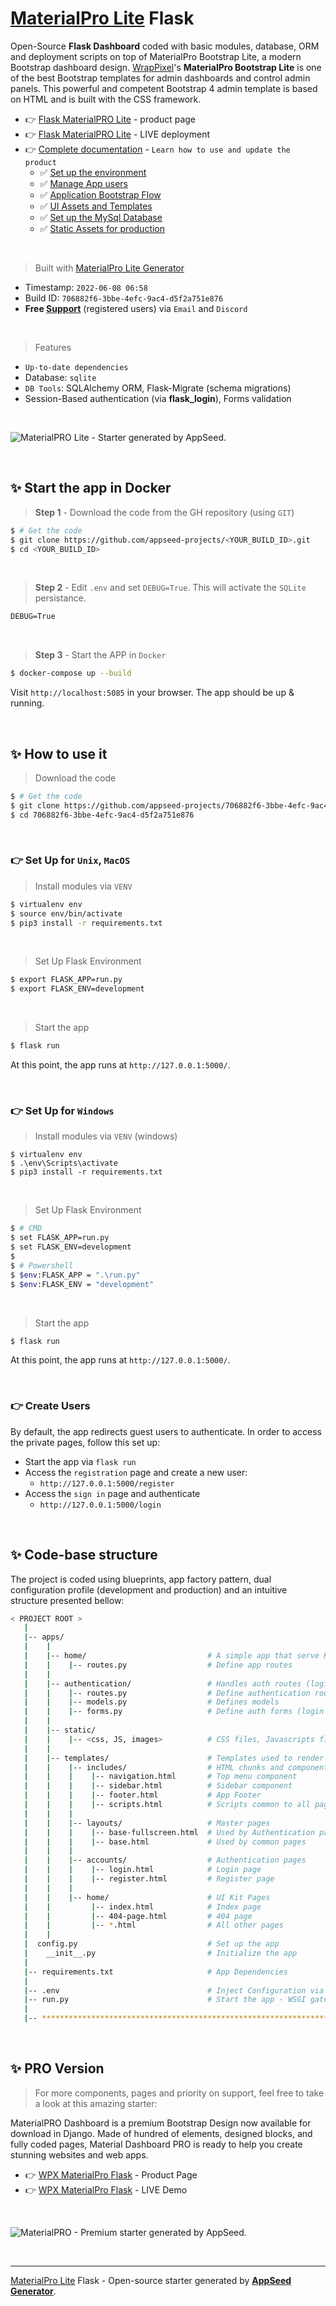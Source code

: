# [MaterialPro Lite](https://appseed.us/generator/material-wpx/) Flask

Open-Source **Flask Dashboard** coded with basic modules, database, ORM and deployment scripts on top of MaterialPro Bootstrap Lite, a modern Bootstrap dashboard design. [WrapPixel](https://appseed.us/agency/wrappixel)'s **MaterialPro Bootstrap Lite** is one of the best Bootstrap templates for admin dashboards and control admin panels. This powerful and competent Bootstrap 4 admin template is based on HTML and is built with the CSS framework. 

- 👉 [Flask MaterialPRO Lite](https://appseed.us/product/material-wpx/flask/) - product page
- 👉 [Flask MaterialPRO Lite](https://flask-materialpro-lite.appseed-srv1.com) - LIVE deployment
- 👉 [Complete documentation](https://docs.appseed.us/boilerplate-code/flask-dashboard) - `Learn how to use and update the product`
  - ✅ [Set up the environment](https://docs.appseed.us/boilerplate-code/flask-dashboard#environment)
  - ✅ [Manage App users](https://docs.appseed.us/boilerplate-code/flask-dashboard#manage-app-users)
  - ✅ [Application Bootstrap Flow](https://docs.appseed.us/boilerplate-code/flask-dashboard#application-bootstrap-flow)
  - ✅ [UI Assets and Templates](https://docs.appseed.us/boilerplate-code/flask-dashboard#ui-assets-and-templates)
  - ✅ [Set up the MySql Database](https://docs.appseed.us/boilerplate-code/flask-dashboard#set-up-the-mysql-database)
  - ✅ [Static Assets for production](https://docs.appseed.us/boilerplate-code/flask-dashboard#static-assets-for-production)  
  
<br />

> Built with [MaterialPro Lite Generator](https://appseed.us/generator/material-wpx/)

- Timestamp: `2022-06-08 06:58`
- Build ID: `706882f6-3bbe-4efc-9ac4-d5f2a751e876`
- **Free [Support](https://appseed.us/support/)** (registered users) via `Email` and `Discord`

<br />

> Features

- `Up-to-date dependencies`
- Database: `sqlite`
- `DB Tools`: SQLAlchemy ORM, Flask-Migrate (schema migrations)
- Session-Based authentication (via **flask_login**), Forms validation

<br />

![MaterialPRO Lite - Starter generated by AppSeed.](https://user-images.githubusercontent.com/51070104/172007029-0e7c6df5-95d1-4b88-8831-5d35c5c37005.png)

<br />


## ✨ Start the app in Docker

> **Step 1** - Download the code from the GH repository (using `GIT`) 

```bash
$ # Get the code
$ git clone https://github.com/appseed-projects/<YOUR_BUILD_ID>.git
$ cd <YOUR_BUILD_ID>
```

<br />

> **Step 2** - Edit `.env` and set `DEBUG=True`. This will activate the `SQLite` persistance. 

```txt
DEBUG=True
```

<br />

> **Step 3** - Start the APP in `Docker`

```bash
$ docker-compose up --build 
```

Visit `http://localhost:5085` in your browser. The app should be up & running.

<br />




## ✨ How to use it

> Download the code 

```bash
$ # Get the code
$ git clone https://github.com/appseed-projects/706882f6-3bbe-4efc-9ac4-d5f2a751e876.git
$ cd 706882f6-3bbe-4efc-9ac4-d5f2a751e876
```

<br />

### 👉 Set Up for `Unix`, `MacOS` 

> Install modules via `VENV`  

```bash
$ virtualenv env
$ source env/bin/activate
$ pip3 install -r requirements.txt
```

<br />

> Set Up Flask Environment

```bash
$ export FLASK_APP=run.py
$ export FLASK_ENV=development
```

<br />

> Start the app

```bash
$ flask run
```

At this point, the app runs at `http://127.0.0.1:5000/`. 

<br />

### 👉 Set Up for `Windows` 

> Install modules via `VENV` (windows) 

```
$ virtualenv env
$ .\env\Scripts\activate
$ pip3 install -r requirements.txt
```

<br />

> Set Up Flask Environment

```bash
$ # CMD 
$ set FLASK_APP=run.py
$ set FLASK_ENV=development
$
$ # Powershell
$ $env:FLASK_APP = ".\run.py"
$ $env:FLASK_ENV = "development"
```

<br />

> Start the app

```bash
$ flask run
```

At this point, the app runs at `http://127.0.0.1:5000/`. 

<br />

### 👉 Create Users

By default, the app redirects guest users to authenticate. In order to access the private pages, follow this set up: 

- Start the app via `flask run`
- Access the `registration` page and create a new user:
  - `http://127.0.0.1:5000/register`
- Access the `sign in` page and authenticate
  - `http://127.0.0.1:5000/login`

<br />

## ✨ Code-base structure

The project is coded using blueprints, app factory pattern, dual configuration profile (development and production) and an intuitive structure presented bellow:

```bash
< PROJECT ROOT >
   |
   |-- apps/
   |    |
   |    |-- home/                           # A simple app that serve HTML files
   |    |    |-- routes.py                  # Define app routes
   |    |
   |    |-- authentication/                 # Handles auth routes (login and register)
   |    |    |-- routes.py                  # Define authentication routes  
   |    |    |-- models.py                  # Defines models  
   |    |    |-- forms.py                   # Define auth forms (login and register) 
   |    |
   |    |-- static/
   |    |    |-- <css, JS, images>          # CSS files, Javascripts files
   |    |
   |    |-- templates/                      # Templates used to render pages
   |    |    |-- includes/                  # HTML chunks and components
   |    |    |    |-- navigation.html       # Top menu component
   |    |    |    |-- sidebar.html          # Sidebar component
   |    |    |    |-- footer.html           # App Footer
   |    |    |    |-- scripts.html          # Scripts common to all pages
   |    |    |
   |    |    |-- layouts/                   # Master pages
   |    |    |    |-- base-fullscreen.html  # Used by Authentication pages
   |    |    |    |-- base.html             # Used by common pages
   |    |    |
   |    |    |-- accounts/                  # Authentication pages
   |    |    |    |-- login.html            # Login page
   |    |    |    |-- register.html         # Register page
   |    |    |
   |    |    |-- home/                      # UI Kit Pages
   |    |         |-- index.html            # Index page
   |    |         |-- 404-page.html         # 404 page
   |    |         |-- *.html                # All other pages
   |    |    
   |  config.py                             # Set up the app
   |    __init__.py                         # Initialize the app
   |
   |-- requirements.txt                     # App Dependencies
   |
   |-- .env                                 # Inject Configuration via Environment
   |-- run.py                               # Start the app - WSGI gateway
   |
   |-- ************************************************************************
```

<br />



## ✨ PRO Version

> For more components, pages and priority on support, feel free to take a look at this amazing starter:

MaterialPRO Dashboard is a premium Bootstrap Design now available for download in Django. Made of hundred of elements, designed blocks, and fully coded pages, Material Dashboard PRO is ready to help you create stunning websites and web apps.

- 👉 [WPX MaterialPro Flask](https://appseed.us/product/material-wpx-pro/flask/) - Product Page
- 👉 [WPX MaterialPro Flask](https://flask-material-wpx-pro.appseed-srv1.com/) - LIVE Demo

<br >

![MaterialPRO - Premium starter generated by AppSeed.](https://user-images.githubusercontent.com/51070104/172018257-c203a47a-3103-4a66-8324-f11c6aadef14.png)

<br />

---
[MaterialPro Lite](https://appseed.us/generator/material-wpx/) Flask - Open-source starter generated by **[AppSeed Generator](https://appseed.us/generator/)**.

